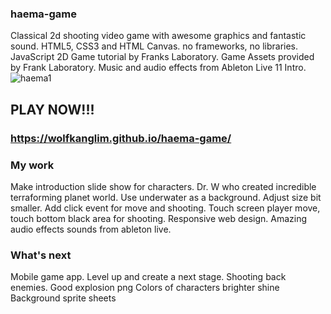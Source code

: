 ### haema-game
Classical  2d shooting video game with awesome graphics and fantastic sound. 
HTML5, CSS3 and HTML Canvas.  no frameworks,  no libraries.
JavaScript 2D Game tutorial by Franks Laboratory. Game Assets provided by Frank Laboratory.
Music and audio effects from Ableton Live 11 Intro.
![haema1](https://user-images.githubusercontent.com/74490365/182298266-cf461e53-5a4e-48d1-8827-a140b9957f96.png)
## PLAY NOW!!!
### https://wolfkanglim.github.io/haema-game/


### My work

Make introduction slide show for characters.
Dr. W who created incredible terraforming planet world.
Use underwater as a background.
Adjust size bit smaller.
Add click event for move and shooting.
Touch screen player move, touch bottom black area for shooting.
Responsive web design.
Amazing audio effects sounds from ableton live.


### What's next
Mobile game app. 
Level up and create a next stage. 
Shooting back enemies.
Good explosion png
Colors of characters brighter shine
Background sprite sheets
